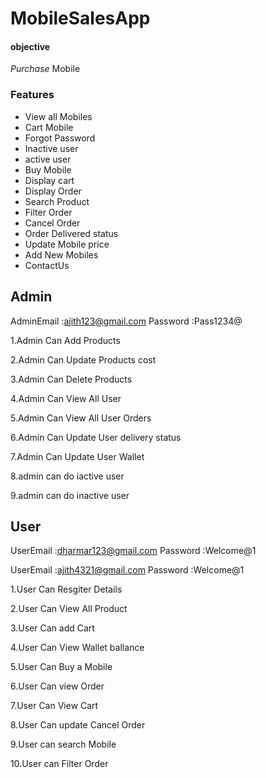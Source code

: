 # MobileSalesApp

#### objective
*Purchase*   Mobile

### Features

* View all Mobiles
* Cart Mobile
* Forgot Password
* Inactive user
* active user
* Buy Mobile
* Display cart
* Display Order
* Search Product
* Filter Order
* Cancel Order
* Order Delivered status
* Update Mobile price
* Add New Mobiles
* ContactUs


## Admin

AdminEmail :ajith123@gmail.com
Password   :Pass1234@

1.Admin Can Add Products

2.Admin Can Update Products cost

3.Admin Can Delete Products

4.Admin Can View All User

5.Admin Can View All User Orders

6.Admin Can Update User delivery status 

7.Admin Can Update User Wallet

8.admin can do iactive user

9.admin can do inactive user


## User

UserEmail :dharmar123@gmail.com
Password  :Welcome@1

UserEmail :ajith4321@gmail.com
Password  :Welcome@1

1.User Can Resgiter Details

2.User Can View All Product

3.User Can add Cart

4.User Can View Wallet ballance

5.User Can Buy a Mobile

6.User Can view Order

7.User Can View Cart

8.User Can update Cancel Order

9.User can search Mobile

10.User can Filter Order